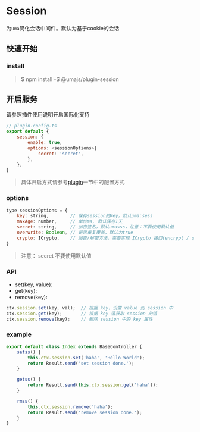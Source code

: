 # Session

为`Uma`简化会话中间件。默认为基于cookie的会话

## 快速开始

### install
> $ npm install -S @umajs/plugin-session


## 开启服务
请参照插件使用说明开启国际化支持
```js
// plugin.config.ts
export default {
    session: {
        enable: true,
        options: <sessionOptions>{
            secret: 'secret',
        },
    },
}
```

> 具体开启方式请参考[plugin](../基础功能/Plugin.md)一节中的配置方式

### options
```js
type sessionOptions = {
    key: string,        // 保存session的Key，默认uma:sess 
    maxAge: number,     // 单位ms, 默认保存1天 
    secret: string,     // 加密签名，默认umasss，注意：不要使用默认值
    overwrite: Boolean, // 是否重复覆盖，默认为true
    crypto: ICrypto,    // 加密/解密方法，需要实现 ICrypto 接口(encrypt / decrypt)，实例化后传入
}
```
> 注意： secret 不要使用默认值


### API 
* set(key, value): 
* get(key): 
* remove(key): 
```js
ctx.session.set(key, val);  // 根据 key，设置 value 到 session 中
ctx.session.get(key);       // 根据 key 值获取 session 的值
ctx.session.remove(key);    // 删除 session 中的 key 属性
```

### example

```javascript
export default class Index extends BaseController {
    setss() {
        this.ctx.session.set('haha', 'Hello World');
        return Result.send('set session done.');
    }

    getss() {
        return Result.send(this.ctx.session.get('haha'));
    }

    rmss() {
        this.ctx.session.remove('haha');
        return Result.send('remove session done.');
    }
}
```
